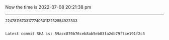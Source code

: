 Now the time is 2022-07-08 20:21:38 pm

---

<small>2247811670317774030112232554922303</small>

```txt

Latest commit SHA is: 59acc870b76ceb8ab5eb83fa2db79f74e191f2c3
```

